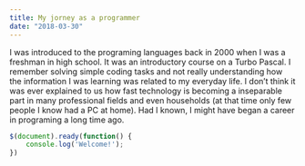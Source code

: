```yaml
---
title: My jorney as a programmer
date: "2018-03-30"
---
```


I was introduced to the programing languages back in 2000 when I was a freshman in high school. It was an introductory course on a Turbo Pascal. I remember solving simple coding tasks and not really understanding how the information I was learning was related to my everyday life. I don’t think it was ever explained to us how fast technology is becoming a inseparable part in many professional fields and even households (at that time only few people I know had a PC at home). Had I known, I might have began a career in programing a long time ago.

<!-- end -->



```javascript
$(document).ready(function() {
    console.log('Welcome!');
})
```

